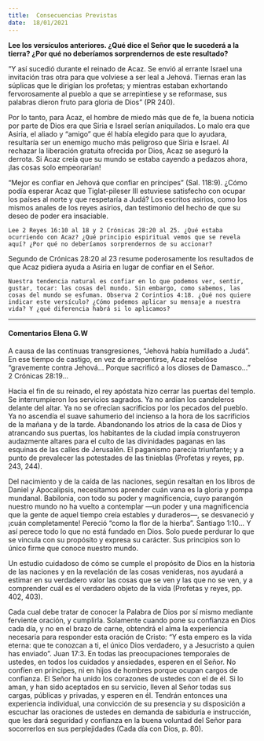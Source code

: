 ```yaml
---
title:  Consecuencias Previstas 
date:  18/01/2021
---
```


**Lee los versículos anteriores. ¿Qué dice el Señor que le sucederá a la tierra? ¿Por qué no deberíamos sorprendernos de este resultado?**

“Y así sucedió durante el reinado de Acaz. Se envió al errante Israel una invitación tras otra para que volviese a ser leal a Jehová. Tiernas eran las súplicas que le dirigían los profetas; y mientras estaban exhortando fervorosamente al pueblo a que se arrepintiese y se reformase, sus palabras dieron fruto para gloria de Dios” (PR 240).

Por lo tanto, para Acaz, el hombre de miedo más que de fe, la buena noticia por parte de Dios era que Siria e Israel serían aniquilados. Lo malo era que Asiria, el aliado y “amigo” que él había elegido para que lo ayudara, resultaría ser un enemigo mucho más peligroso que Siria e Israel. Al rechazar la liberación gratuita ofrecida por Dios, Acaz se aseguró la derrota. Si Acaz creía que su mundo se estaba cayendo a pedazos ahora, ¡las cosas solo empeorarían!

“Mejor es confiar en Jehová que confiar en príncipes” (Sal. 118:9). ¿Cómo podía esperar Acaz que Tiglat-pileser III estuviese satisfecho con ocupar los países al norte y que respetaría a Judá? Los escritos asirios, como los mismos anales de los reyes asirios, dan testimonio del hecho de que su deseo de poder era insaciable.

`Lee 2 Reyes 16:10 al 18 y 2 Crónicas 28:20 al 25. ¿Qué estaba ocurriendo con Acaz? ¿Qué principio espiritual vemos que se revela aquí? ¿Por qué no deberíamos sorprendernos de su accionar?`

Segundo de Crónicas 28:20 al 23 resume poderosamente los resultados de que Acaz pidiera ayuda a Asiria en lugar de confiar en el Señor.

`Nuestra tendencia natural es confiar en lo que podemos ver, sentir, gustar, tocar: las cosas del mundo. Sin embargo, como sabemos, las cosas del mundo se esfuman. Observa 2 Corintios 4:18. ¿Qué nos quiere indicar este versículo? ¿Cómo podemos aplicar su mensaje a nuestra vida? Y ¿qué diferencia habrá si lo aplicamos?`

---

#### Comentarios Elena G.W

A causa de las continuas transgresiones, “Jehová había humillado a Judá”. En ese tiempo de castigo, en vez de arrepentirse, Acaz rebelóse “gravemente contra Jehová… Porque sacrificó a los dioses de Damasco…” 2 Crónicas 28:19…

Hacia el fin de su reinado, el rey apóstata hizo cerrar las puertas del templo. Se interrumpieron los servicios sagrados. Ya no ardían los candeleros delante del altar. Ya no se ofrecían sacrificios por los pecados del pueblo. Ya no ascendía el suave sahumerio del incienso a la hora de los sacrificios de la mañana y de la tarde. Abandonando los atrios de la casa de Dios y atrancando sus puertas, los habitantes de la ciudad impía construyeron audazmente altares para el culto de las divinidades paganas en las esquinas de las calles de Jerusalén. El paganismo parecía triunfante; y a punto de prevalecer las potestades de las tinieblas (Profetas y reyes, pp. 243, 244).

Del nacimiento y de la caída de las naciones, según resaltan en los libros de Daniel y Apocalipsis, necesitamos aprender cuán vana es la gloria y pompa mundanal. Babilonia, con todo su poder y magnificencia, cuyo parangón nuestro mundo no ha vuelto a contemplar —un poder y una magnificencia que la gente de aquel tiempo creía estables y duraderos—, se desvaneció y ¡cuán completamente! Pereció “como la flor de la hierba”. Santiago 1:10… Y así perece todo lo que no está fundado en Dios. Solo puede perdurar lo que se vincula con su propósito y expresa su carácter. Sus principios son lo único firme que conoce nuestro mundo.

Un estudio cuidadoso de cómo se cumple el propósito de Dios en la historia de las naciones y en la revelación de las cosas venideras, nos ayudará a estimar en su verdadero valor las cosas que se ven y las que no se ven, y a comprender cuál es el verdadero objeto de la vida (Profetas y reyes, pp. 402, 403).

Cada cual debe tratar de conocer la Palabra de Dios por sí mismo mediante ferviente oración, y cumplirla. Solamente cuando pone su confianza en Dios cada día, y no en el brazo de carne, obtendrá el alma la experiencia necesaria para responder esta oración de Cristo: “Y esta empero es la vida eterna: que te conozcan a ti, el único Dios verdadero, y a Jesucristo a quien has enviado”. Juan 17:3. En todas las preocupaciones temporales de ustedes, en todos los cuidados y ansiedades, esperen en el Señor. No confíen en príncipes, ni en hijos de hombres porque ocupan cargos de confianza. El Señor ha unido los corazones de ustedes con el de él. Si lo aman, y han sido aceptados en su servicio, lleven al Señor todas sus cargas, públicas y privadas, y esperen en él. Tendrán entonces una experiencia individual, una convicción de su presencia y su disposición a escuchar las oraciones de ustedes en demanda de sabiduría e instrucción, que les dará seguridad y confianza en la buena voluntad del Señor para socorrerlos en sus perplejidades (Cada día con Dios, p. 80).